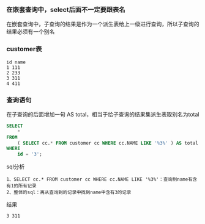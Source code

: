 
### 在嵌套查询中，select后面不一定要跟表名

在嵌套查询中，子查询的结果是作为一个派生表给上一级进行查询，所以子查询的结果必须有一个别名


### customer表

```text
id name
1 111
2 233
3 311
4 411
```

### 查询语句

在子查询的后面增加一句 AS total，相当于给子查询的结果集派生表取别名为total
```sql
SELECT
	*
FROM
	( SELECT cc.* FROM customer cc WHERE cc.NAME LIKE '%3%' ) AS total
WHERE
	id = '3';
```

sql分析
```text
1、SELECT cc.* FROM customer cc WHERE cc.NAME LIKE '%3%'：查询到name有含有1的所有记录
2、整体的sql：再从查询到的记录中找到name中含有3的记录
```

结果
```text
3 311
```





